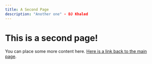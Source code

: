 ```yaml
---
title: A Second Page
description: "Another one" - DJ Khaled
---
```

# This is a second page!
You can place some more content here. 
[Here is a link back to the main page](./).
